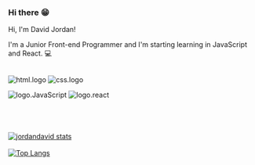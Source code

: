 ### Hi there :grin:

Hi, I'm David Jordan!

I'm a Junior Front-end Programmer and I'm starting
learning in JavaScript and React. :computer:
<br>
<br>

<img src="https://img.shields.io/badge/HTML5-E34F26?style=for-the-badge&logo=html5&logoColor=white" alt="html.logo" /> <img src="https://img.shields.io/badge/CSS3-1572B6?style=for-the-badge&logo=css3&logoColor=white" alt="css.logo" /> 

<img src="https://img.shields.io/badge/JavaScript-323330?style=for-the-badge&logo=javascript&logoColor=F7DF1E" alt="logo.JavaScript" /> <img src="https://img.shields.io/badge/React-20232A?style=for-the-badge&logo=react&logoColor=61DAFB" alt="logo.react" />
<br>
<br>
<br>
<br>
<br>
[![jordandavid stats](https://github-readme-stats.vercel.app/api?username=Jordandavid9)](https://github.com/anuraghazra/github-readme-stats)
<br>
<br>
[![Top Langs](https://github-readme-stats.vercel.app/api/top-langs/?username=Jordandavid9)](https://github.com/anuraghazra/github-readme-stats)
